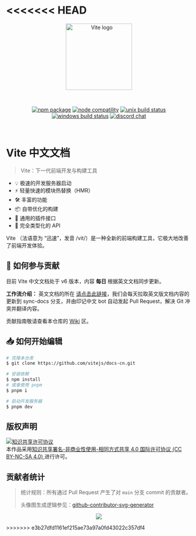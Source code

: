 
<<<<<<< HEAD
=======
<p align="center">
  <a href="https://vite.dev" target="_blank" rel="noopener noreferrer">
    <img width="180" src="https://vite.dev/logo.svg" alt="Vite logo">
  </a>
</p>
<br/>
<p align="center">
  <a href="https://npmjs.com/package/vite"><img src="https://img.shields.io/npm/v/vite.svg" alt="npm package"></a>
  <a href="https://nodejs.org/en/about/releases/"><img src="https://img.shields.io/node/v/vite.svg" alt="node compatility"></a>
  <a href="https://app.circleci.com/pipelines/github/vitejs/vite?branch=main"><img src="https://circleci.com/gh/vitejs/vite/tree/main.svg?style=shield" alt="unix build status"></a>
  <a href="https://ci.appveyor.com/project/yyx990803/vite/branch/main"><img src="https://ci.appveyor.com/api/projects/status/0q4j8062olbcs71l/branch/main?svg=true" alt="windows build status"></a>
  <a href="https://chat.vite.dev"><img src="https://img.shields.io/badge/chat-discord-blue?style=flat&logo=discord" alt="discord chat"></a>
</p>
<br/>

# Vite 中文文档

> Vite：下一代前端开发与构建工具

- 💡 极速的开发服务器启动
- ⚡️ 轻量快速的模块热替换（HMR）
- 🛠️ 丰富的功能
- 📦 自带优化的构建
- 🔩 通用的插件接口
- 🔑 完全类型化的 API

Vite （法语意为 “迅速”，发音 /vit/）是一种全新的前端构建工具，它极大地改善了前端开发体验。

## 📝 如何参与贡献

目前 Vite 中文文档处于 v6 版本，内容 **每日** 根据英文文档同步更新。

**工作流介绍：** 英文文档的所在 [请点击此链接](https://github.com/vitejs/vite/tree/main/docs)，我们会每天拉取英文版文档内容的更新到 sync-docs 分支，并由印记中文 bot 自动发起 Pull Request，解决 Git 冲突并翻译内容。

贡献指南敬请查看本仓库的 [Wiki](https://github.com/vitejs/docs-cn/wiki) 区。

## 📥 如何开始编辑

```bash
# 克隆本仓库
$ git clone https://github.com/vitejs/docs-cn.git

# 安装依赖
$ npm install
# 或者使用 pnpm
$ pnpm i

# 启动开发服务器
$ pnpm dev
```

## 版权声明

<a rel="license" href="http://creativecommons.org/licenses/by-nc-sa/4.0/"><img alt="知识共享许可协议" style="border-width:0" src="https://i.creativecommons.org/l/by-nc-sa/4.0/88x31.png" /></a><br />本作品采用<a rel="license" href="http://creativecommons.org/licenses/by-nc-sa/4.0/">知识共享署名-非商业性使用-相同方式共享 4.0 国际许可协议  (CC BY-NC-SA 4.0) </a>进行许可。

## 贡献者统计

> 统计规则：所有通过 Pull Request 产生了对 `main` 分支 commit 的贡献者。
> 
> 头像图生成逻辑参见：[github-contributor-svg-generator](https://github.com/ShenQingchuan/github-contributor-svg-generator)

<p align="center">
  <a href="https://cdn.jsdelivr.net/gh/ShenQingchuan/github-contributor-svg-generator@main/.github-contributors/vitejs_docs-cn.svg">
    <img src="https://cdn.jsdelivr.net/gh/ShenQingchuan/github-contributor-svg-generator@main/.github-contributors/vitejs_docs-cn.svg" />
  </a>
</p>
>>>>>>> e3b27dfd1161ef215ae73a97a0fd43022c357df4
